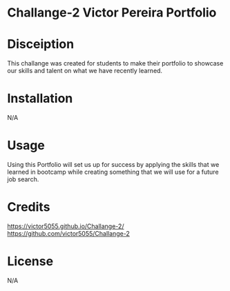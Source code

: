 # Challange-2 Victor Pereira Portfolio

# Disceiption
This challange was created for students to make their portfolio to showcase our skills and talent on what we have recently learned.

# Installation
N/A

# Usage
Using this Portfolio will set us up for success by applying the skills that we learned in bootcamp while creating something that we will use for a future job search.

# Credits
https://victor5055.github.io/Challange-2/
https://github.com/victor5055/Challange-2

# License
N/A